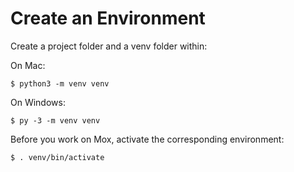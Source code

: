 # Create an Environment
Create a project folder and a venv folder within:

On Mac:
```
$ python3 -m venv venv
```

On Windows:
```
$ py -3 -m venv venv
```

Before you work on Mox, activate the corresponding environment:

```
$ . venv/bin/activate
```
